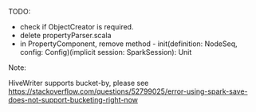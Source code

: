 

TODO:
- check if ObjectCreator is required.
- delete propertyParser.scala
- in PropertyComponent, remove method - init(definition: NodeSeq, config: Config)(implicit session: SparkSession): Unit

Note:

HiveWriter supports bucket-by, please see
https://stackoverflow.com/questions/52799025/error-using-spark-save-does-not-support-bucketing-right-now